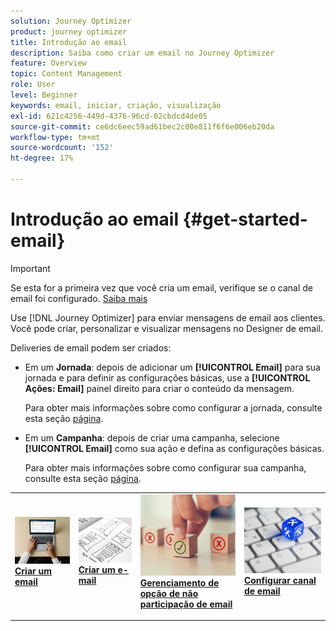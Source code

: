 ```yaml
---
solution: Journey Optimizer
product: journey optimizer
title: Introdução ao email
description: Saiba como criar um email no Journey Optimizer
feature: Overview
topic: Content Management
role: User
level: Beginner
keywords: email, iniciar, criação, visualização
exl-id: 621c4256-449d-4376-96cd-02cbdcd4de05
source-git-commit: ce6dc6eec59ad61bec2c00e811f6f6e006eb20da
workflow-type: tm+mt
source-wordcount: '152'
ht-degree: 17%

---
```


# Introdução ao email {#get-started-email}

>[!IMPORTANT]
>
>Se esta for a primeira vez que você cria um email, verifique se o canal de email foi configurado. [Saiba mais](email-settings.md)

Use [!DNL Journey Optimizer] para enviar mensagens de email aos clientes. Você pode criar, personalizar e visualizar mensagens no Designer de email.

Deliveries de email podem ser criados:

* Em um **Jornada**: depois de adicionar um **[!UICONTROL Email]** para sua jornada e para definir as configurações básicas, use a **[!UICONTROL Ações: Email]** painel direito para criar o conteúdo da mensagem.

   Para obter mais informações sobre como configurar a jornada, consulte esta seção [página](../building-journeys/journey-gs.md).

* Em um **Campanha**: depois de criar uma campanha, selecione **[!UICONTROL Email]** como sua ação e defina as configurações básicas.

   Para obter mais informações sobre como configurar sua campanha, consulte esta seção [página](../campaigns/create-campaign.md#configure).

<table style="table-layout:fixed"><tr style="border: 0;">
<td>
<a href="create-email.md">
<img alt="Cliente potencial" src="../assets/do-not-localize/email-create.jpeg">
</a>
<div><a href="create-email.md"><strong>Criar um email</strong>
</div>
<p>
</td>
<td>
<a href="get-started-email-design.md">
<img alt="Pouco frequentes" src="../assets/do-not-localize/email-design.jpg">
</a>
<div>
<a href="get-started-email-design.md"><strong>Criar um e-mail</strong></a>
</div>
<p></td>
<td>
<a href="email-opt-out.md">
<img alt="Validação" src="../assets/do-not-localize/email-opt-out.jpg">
</a>
<div>
<a href="email-opt-out.md"><strong>Gerenciamento de opção de não participação de email</strong></a>
</div>
<p>
</td>
<td>
<a href="email-settings.md">
<img alt="Validação" src="../assets/do-not-localize/email-config.jpg">
</a>
<div>
<a href="email-settings.md"><strong>Configurar canal de email</strong></a>
</div>
<p>
</td>
</tr></table>

